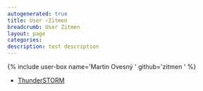 ```yaml
---
autogenerated: true
title: User ›Zitmen
breadcrumb: User Zitmen
layout: page
categories: 
description: test description
---
```


{% include user-box name='Martin Ovesný ' github='zitmen ' %}

  - [ThunderSTORM](https://github.com/zitmen/thunderstorm)

